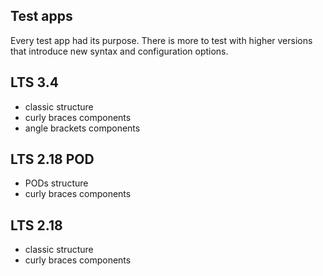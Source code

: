 Test apps
------------------------------------------------------------------------------

Every test app had its purpose. There is more to test with higher versions that introduce new syntax and configuration options. 

## LTS 3.4

- classic structure
- curly braces components
- angle brackets components

## LTS 2.18 POD

- PODs structure
- curly braces components

## LTS 2.18

- classic structure
- curly braces components
